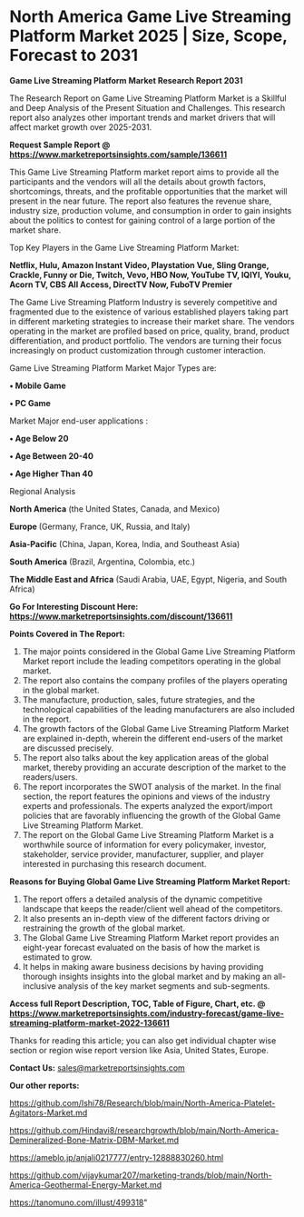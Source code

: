  # North America Game Live Streaming Platform Market 2025 | Size, Scope, Forecast to 2031

<strong>Game Live Streaming Platform Market Research Report 2031</strong>

The Research Report on Game Live Streaming Platform Market is a Skillful and Deep Analysis of the Present Situation and Challenges. This research report also analyzes other important trends and market drivers that will affect market growth over 2025-2031.

<strong>Request Sample Report @ <a href=https://www.marketreportsinsights.com/sample/136611>https://www.marketreportsinsights.com/sample/136611</a></strong>

This Game Live Streaming Platform market report aims to provide all the participants and the vendors will all the details about growth factors, shortcomings, threats, and the profitable opportunities that the market will present in the near future. The report also features the revenue share, industry size, production volume, and consumption in order to gain insights about the politics to contest for gaining control of a large portion of the market share.

Top Key Players in the Game Live Streaming Platform Market:

<strong>Netflix, Hulu, Amazon Instant Video, Playstation Vue, Sling Orange, Crackle, Funny or Die, Twitch, Vevo, HBO Now, YouTube TV, IQIYI, Youku, Acorn TV, CBS All Access, DirectTV Now, FuboTV Premier</strong>

The Game Live Streaming Platform Industry is severely competitive and fragmented due to the existence of various established players taking part in different marketing strategies to increase their market share. The vendors operating in the market are profiled based on price, quality, brand, product differentiation, and product portfolio. The vendors are turning their focus increasingly on product customization through customer interaction.

Game Live Streaming Platform Market Major Types are:

<strong>• Mobile Game

• PC Game</strong>

Market Major end-user applications :

<strong>• Age Below 20

• Age Between 20-40

• Age Higher Than 40</strong>

Regional Analysis

</u><strong><b>North America</b></strong> (the United States, Canada, and Mexico)

<strong><b>Europe </b></strong>(Germany, France, UK, Russia, and Italy)

<strong><b>Asia-Pacific</b></strong> (China, Japan, Korea, India, and Southeast Asia)

<strong><b>South America</b></strong> (Brazil, Argentina, Colombia, etc.)

<strong><b>The Middle East and Africa</b></strong> (Saudi Arabia, UAE, Egypt, Nigeria, and South Africa)

<strong>Go For Interesting Discount Here: <a href=https://www.marketreportsinsights.com/discount/136611>https://www.marketreportsinsights.com/discount/136611</a></strong>

<strong>Points Covered in The Report:</strong>
<ol>
  <li>The major points considered in the Global Game Live Streaming Platform Market report include the leading competitors operating in the global market.</li>
  <li>The report also contains the company profiles of the players operating in the global market.</li>
  <li>The manufacture, production, sales, future strategies, and the technological capabilities of the leading manufacturers are also included in the report.</li>
  <li>The growth factors of the Global Game Live Streaming Platform Market are explained in-depth, wherein the different end-users of the market are discussed precisely.</li>
  <li>The report also talks about the key application areas of the global market, thereby providing an accurate description of the market to the readers/users.</li>
  <li>The report incorporates the SWOT analysis of the market. In the final section, the report features the opinions and views of the industry experts and professionals. The experts analyzed the export/import policies that are favorably influencing the growth of the Global Game Live Streaming Platform Market.</li>
  <li>The report on the Global Game Live Streaming Platform Market is a worthwhile source of information for every policymaker, investor, stakeholder, service provider, manufacturer, supplier, and player interested in purchasing this research document.</li>
</ol>
<strong>Reasons for Buying Global Game Live Streaming Platform Market Report:</strong>

<ol>
  <li>The report offers a detailed analysis of the dynamic competitive landscape that keeps the reader/client well ahead of the competitors.</li>
  <li>It also presents an in-depth view of the different factors driving or restraining the growth of the global market.</li>
  <li>The Global Game Live Streaming Platform Market report provides an eight-year forecast evaluated on the basis of how the market is estimated to grow.</li>
  <li>It helps in making aware business decisions by having providing thorough insights insights into the global market and by making an all-inclusive analysis of the key market segments and sub-segments.</li>
</ol>
<strong>Access full Report Description, TOC, Table of Figure, Chart, etc. @ <a href=https://www.marketreportsinsights.com/industry-forecast/game-live-streaming-platform-market-2022-136611>https://www.marketreportsinsights.com/industry-forecast/game-live-streaming-platform-market-2022-136611</a></strong>


Thanks for reading this article; you can also get individual chapter wise section or region wise report version like Asia, United States, Europe.

<strong>Contact Us:</strong>
sales@marketreportsinsights.com

<strong>Our other reports:</strong>

<a href=https://github.com/Ishi78/Research/blob/main/North-America-Platelet-Agitators-Market.md>https://github.com/Ishi78/Research/blob/main/North-America-Platelet-Agitators-Market.md</a>

<a href=https://github.com/Hindavi8/researchgrowth/blob/main/North-America-Demineralized-Bone-Matrix-DBM-Market.md>https://github.com/Hindavi8/researchgrowth/blob/main/North-America-Demineralized-Bone-Matrix-DBM-Market.md</a>

<a href=https://ameblo.jp/anjali0217777/entry-12888830260.html>https://ameblo.jp/anjali0217777/entry-12888830260.html</a>

<a href=https://github.com/vijaykumar207/marketing-trands/blob/main/North-America-Geothermal-Energy-Market.md>https://github.com/vijaykumar207/marketing-trands/blob/main/North-America-Geothermal-Energy-Market.md</a>

<a href=https://tanomuno.com/illust/499318>https://tanomuno.com/illust/499318</a>"
